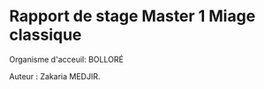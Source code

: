 # Rapport de stage Master 1 Miage classique 

  Organisme d'acceuil: BOLLORÉ 
  
  Auteur : Zakaria MEDJIR.
  
